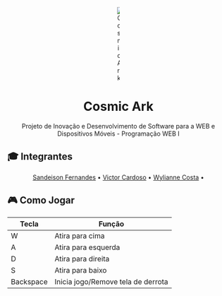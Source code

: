 <p align="center">
	<img src="https://pixabay.com/static/uploads/photo/2016/07/14/05/53/spaceship-1516139_960_720.jpg" alt="Cosmic Ark" style="max-width:1%;">
</p>

<h1 align="center">Cosmic Ark</h1>

<p align="center">Projeto de Inovação e Desenvolvimento de Software para a WEB e Dispositivos Móveis - Programação WEB I</p>

## :mortar_board: Integrantes

<a id="user-content-Índice" class="anchor" href="#Índice" aria-hidden="true"></a>
<p align="center">
  <a href="https://github.com/SANDEISON" target="_blank">Sandeison Fernandes</a> •
  <a href="https://github.com/VictorCardoso22" target="_blank">Victor Cardoso</a> •
	<a href="https://github.com/Wylianne" target="_blank">Wylianne Costa</a> •
</p>

## :video_game: Como Jogar

Tecla | Função
------------ | -------------
W | Atira para cima
A | Atira para esquerda
D | Atira para direita
S | Atira para baixo
Backspace | Inicia jogo/Remove tela de derrota

